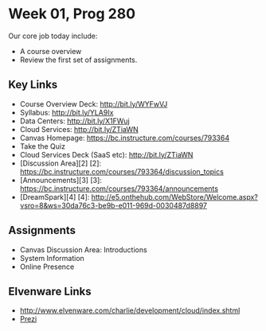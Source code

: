 Week 01, Prog 280
=================

Our core job today include:

- A course overview 
- Review the first set of assignments.

Key Links
---------

-   Course Overview Deck: <http://bit.ly/WYFwVJ>
-   Syllabus: <http://bit.ly/YLA9Ix>
-   Data Centers: <http://bit.ly/X1FWuj>
-   Cloud Services: <http://bit.ly/ZTiaWN>
-   Canvas Homepage: <https://bc.instructure.com/courses/793364>
-   Take the Quiz
-   Cloud Services Deck (SaaS etc): <http://bit.ly/ZTiaWN>
-   [Discussion Area][2]
    [2]: <https://bc.instructure.com/courses/793364/discussion_topics>
-   [Announcements][3]
    [3]: <https://bc.instructure.com/courses/793364/announcements>
-   [DreamSpark][4]
    [4]: <http://e5.onthehub.com/WebStore/Welcome.aspx?vsro=8&ws=30da76c3-be9b-e011-969d-0030487d8897>

Assignments
-----------

-   Canvas Discussion Area: Introductions
-   System Information
-   Online Presence

Elvenware Links
---------------

- <http://www.elvenware.com/charlie/development/cloud/index.shtml>
- [Prezi](http://prezi.com/)
